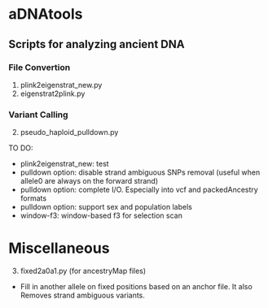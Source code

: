 # aDNAtools
## Scripts for analyzing ancient DNA

### File Convertion
1. plink2eigenstrat_new.py
2. eigenstrat2plink.py

### Variant Calling
2. pseudo_haploid_pulldown.py

TO DO: 
- plink2eigenstrat_new: test
- pulldown option: disable strand ambiguous SNPs removal (useful when allele0 are always on the forward strand)
- pulldown option: complete I/O. Especially into vcf and packedAncestry formats
- pulldown option: support sex and population labels
- window-f3: window-based f3 for selection scan

# Miscellaneous
3. fixed2a0a1.py (for ancestryMap files)
  - Fill in another allele on fixed positions based on an anchor file. It also Removes strand ambiguous variants.
